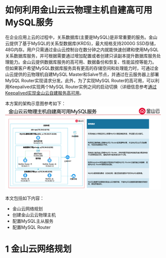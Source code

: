 
# 如何利用金山云云物理主机自建高可用MySQL服务
在企业应用上云的过程中，关系数据库(主要是MySQL)是非常重要的服务。金山云提供了基于MySQL的关系型数据库(KRDS)，最大规格支持2000G SSD存储，48G内存。用户只需通过金山云控制台在数分钟之内就能快速创建和使用MySQL关系数据库服务，并可根据需要通过增加配置或者创建只读副本提升数据库服务处理能力。金山云提供数据库服务的高可用、数据备份和恢复、性能监控等能力。
但如果客户希望MySQL数据库服务具有更高的存储空间和处理能力时，可通过金山云提供的云物理机自建MySQL Master和Salve节点，并通过在云服务器上部署MySQL Router实现请求分发。此外，为了实现MySQL Router的高可用，可以利用Keepalived实现两个MySQL Router实例之间的启动切换（详细信息参考[通过Keepalived实现金山云自建服务高可用](https://blog.csdn.net/mqyang/article/details/102514372)。

本方案的架构示意图参考如下：
![金山云云物理主机自建高可用MySQL服务](https://raw.githubusercontent.com/ksc-sbt/ha-mysql/master/ha-mysql-architecture.png)

本文包括如下内容：
* 金山云网络规划
* 创建金山云云物理主机
* 配置MySQL主从服务
* 配置MySQL Router

# 1 金山云网络规划


